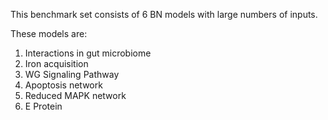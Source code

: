 This benchmark set consists of 6 BN models with large numbers of inputs.

These models are:
1. Interactions in gut microbiome
2. Iron acquisition
3. WG Signaling Pathway
4. Apoptosis network
5. Reduced MAPK network
6. E Protein
